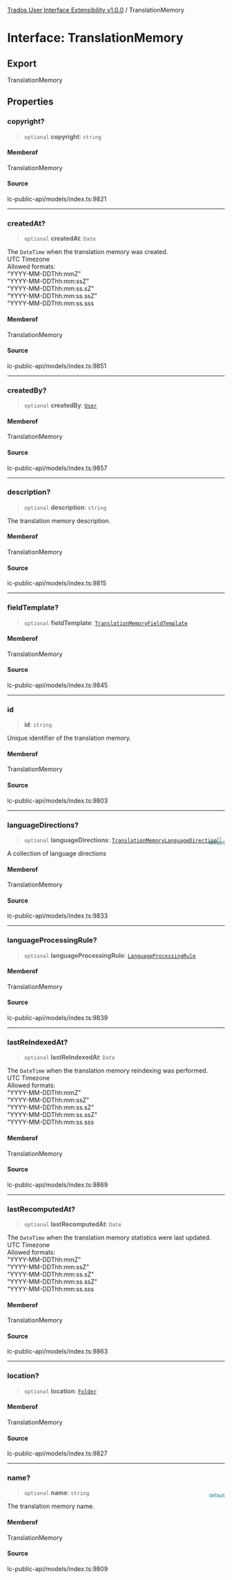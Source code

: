 [Trados User Interface Extensibility v1.0.0](../wiki/globals) / TranslationMemory

# Interface: TranslationMemory

## Export

TranslationMemory

## Properties

### copyright?

> `optional` **copyright**: `string`

#### Memberof

TranslationMemory

#### Source

lc-public-api/models/index.ts:9821

***

### createdAt?

> `optional` **createdAt**: `Date`

The `DateTime` when the translation memory was created. <br> UTC Timezone  <br> Allowed formats: <br> "YYYY-MM-DDThh:mmZ" <br> "YYYY-MM-DDThh:mm:ssZ" <br> "YYYY-MM-DDThh:mm:ss.sZ" <br> "YYYY-MM-DDThh:mm:ss.ssZ" <br> "YYYY-MM-DDThh:mm:ss.sss

#### Memberof

TranslationMemory

#### Source

lc-public-api/models/index.ts:9851

***

### createdBy?

> `optional` **createdBy**: [`User`](../wiki/Interface.User)

#### Memberof

TranslationMemory

#### Source

lc-public-api/models/index.ts:9857

***

### description?

> `optional` **description**: `string`

The translation memory description.

#### Memberof

TranslationMemory

#### Source

lc-public-api/models/index.ts:9815

***

### fieldTemplate?

> `optional` **fieldTemplate**: [`TranslationMemoryFieldTemplate`](../wiki/Interface.TranslationMemoryFieldTemplate)

#### Memberof

TranslationMemory

#### Source

lc-public-api/models/index.ts:9845

***

### id

> **id**: `string`

Unique identifier of the translation memory.

#### Memberof

TranslationMemory

#### Source

lc-public-api/models/index.ts:9803

***

### languageDirections?

> `optional` **languageDirections**: [`TranslationMemoryLanguageDirection`](../wiki/Interface.TranslationMemoryLanguageDirection)[]

<div style="display:inline; float:right; color:#008080; margin-top:-23px; font-size:11px">default</div><div style="display: inline;">A collection of language directions</div>

#### Memberof

TranslationMemory

#### Source

lc-public-api/models/index.ts:9833

***

### languageProcessingRule?

> `optional` **languageProcessingRule**: [`LanguageProcessingRule`](../wiki/Interface.LanguageProcessingRule)

#### Memberof

TranslationMemory

#### Source

lc-public-api/models/index.ts:9839

***

### lastReIndexedAt?

> `optional` **lastReIndexedAt**: `Date`

The `DateTime` when the translation memory reindexing was performed.  <br> UTC Timezone  <br> Allowed formats: <br> "YYYY-MM-DDThh:mmZ" <br> "YYYY-MM-DDThh:mm:ssZ" <br> "YYYY-MM-DDThh:mm:ss.sZ" <br> "YYYY-MM-DDThh:mm:ss.ssZ" <br> "YYYY-MM-DDThh:mm:ss.sss

#### Memberof

TranslationMemory

#### Source

lc-public-api/models/index.ts:9869

***

### lastRecomputedAt?

> `optional` **lastRecomputedAt**: `Date`

The `DateTime` when the translation memory statistics were last updated.  <br> UTC Timezone  <br> Allowed formats: <br> "YYYY-MM-DDThh:mmZ" <br> "YYYY-MM-DDThh:mm:ssZ" <br> "YYYY-MM-DDThh:mm:ss.sZ" <br> "YYYY-MM-DDThh:mm:ss.ssZ" <br> "YYYY-MM-DDThh:mm:ss.sss

#### Memberof

TranslationMemory

#### Source

lc-public-api/models/index.ts:9863

***

### location?

> `optional` **location**: [`Folder`](../wiki/Interface.Folder)

#### Memberof

TranslationMemory

#### Source

lc-public-api/models/index.ts:9827

***

### name?

> `optional` **name**: `string`

<div style="display:inline; float:right; color:#008080; margin-top:-23px; font-size:11px">default</div><div style="display: inline;">The translation memory name.</div>

#### Memberof

TranslationMemory

#### Source

lc-public-api/models/index.ts:9809

